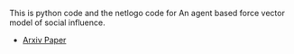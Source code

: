 This is python code and the netlogo code for An agent based force vector model of social influence.
- [Arxiv Paper](https://arxiv.org/abs/2112.07354#:~:text=The%20model%20is%20based%20on%20a%20vector%20representation,effect%20of%20each%20agent%20on%20all%20other%20agents.)
